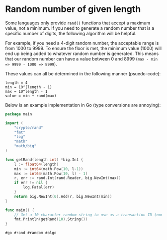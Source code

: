 # Random number of given length

Some languages only provide `rand()` functions that accept a maximum value, not
a minimum. If you need to generate a random number that is a specific number of
digits, the following algorithm will be helpful.

For example, if you need a 4-digit random number, the acceptable range is from
1000 to 9999. To ensure the floor is met, the minimum value (1000) will end up
being added to whatever random number is generated. This means that our random
number can have a value between 0 and 8999 (`max - min => 9999 - 1000 =>
8999`).

These values can all be determined in the following manner (psuedo-code):
```
length = 4
min = 10^(length - 1)
max = 10^length - 1
value = min + rand(max)
```

Below is an example implementation in Go (type conversions are annoying):
```go
package main

import (
	"crypto/rand"
	"fmt"
	"log"
	"math"
	"math/big"
)

func getRand(length int) *big.Int {
	l := float64(length)
	min := int64(math.Pow(10, l-1))
	max := int64(math.Pow(10, l) - 1)
	r, err := rand.Int(rand.Reader, big.NewInt(max))
	if err != nil {
		log.Fatal(err)
	}
	return big.NewInt(0).Add(r, big.NewInt(min))
}

func main() {
	// Get a 10 character random string to use as a transaction ID (nonce)
	fmt.Println(getRand(10).String())
}
```

    #go #rand #random #algo
